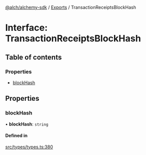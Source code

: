 [@alch/alchemy-sdk](../README.md) / [Exports](../modules.md) / TransactionReceiptsBlockHash

# Interface: TransactionReceiptsBlockHash

## Table of contents

### Properties

- [blockHash](TransactionReceiptsBlockHash.md#blockhash)

## Properties

### blockHash

• **blockHash**: `string`

#### Defined in

[src/types/types.ts:380](https://github.com/alchemyplatform/alchemy-sdk-js/blob/9fe1224/src/types/types.ts#L380)
